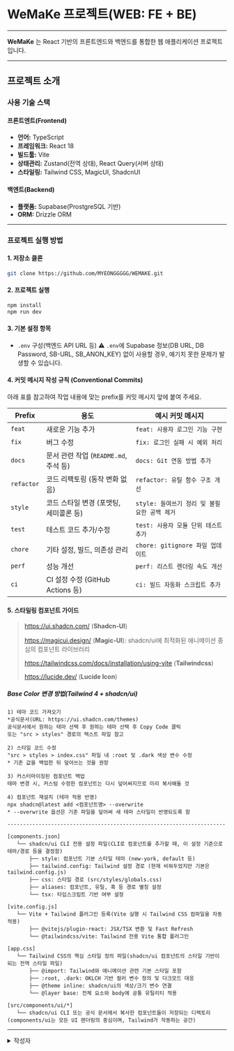 # WeMaKe 프로젝트(WEB: FE + BE)

---

**WeMaKe** 는 React 기반의 프론트엔드와 백엔드를 통합한 웹 애플리케이션 프로젝트입니다.

---

## 프로젝트 소개
### 사용 기술 스택
#### 프론트엔트(Frontend)
- **언어:** TypeScript
- **프레임워크:** React 18
- **빌드툴:** Vite
- **상태관리:** Zustand(전역 상태), React Query(서버 상태)
- **스타일링:** Tailwind CSS, MagicUI, ShadcnUI

#### 백엔트(Backend)
- **플랫폼:** Supabase(ProstgreSQL 기반)
- **ORM:** Drizzle ORM

---
### 프로젝트 실행 방법
#### 1. 저장소 클론
```bash
git clone https://github.com/MYEONGGGGG/WEMAKE.git
```

#### 2. 프로젝트 실행
```bash
npm install
npm run dev
```

#### 3. 기본 설정 항목
- `.env` 구성(백엔드 API URL 등)
  ⚠️ `.env`에 Supabase 정보(DB URL, DB Password, SB-URL, SB_ANON_KEY) 없이 사용할 경우, 예기치 못한 문제가 발생할 수 있습니다.

#### 4. 커밋 메시지 작성 규칙 (Conventional Commits)
아래 표를 참고하여 작업 내용에 맞는 prefix를 커밋 메시지 앞에 붙여 주세요.

| Prefix     | 용도                          | 예시 커밋 메시지 |
|------------|-------------------------------|------------------|
| `feat`     | 새로운 기능 추가              | `feat: 사용자 로그인 기능 구현` |
| `fix`      | 버그 수정                     | `fix: 로그인 실패 시 예외 처리` |
| `docs`     | 문서 관련 작업 (`README.md`, 주석 등) | `docs: Git 연동 방법 추가` |
| `refactor` | 코드 리팩토링 (동작 변화 없음) | `refactor: 유틸 함수 구조 개선` |
| `style`    | 코드 스타일 변경 (포맷팅, 세미콜론 등) | `style: 들여쓰기 정리 및 불필요한 공백 제거` |
| `test`     | 테스트 코드 추가/수정         | `test: 사용자 모듈 단위 테스트 추가` |
| `chore`    | 기타 설정, 빌드, 의존성 관리   | `chore: gitignore 파일 업데이트` |
| `perf`     | 성능 개선                     | `perf: 리스트 렌더링 속도 개선` |
| `ci`       | CI 설정 수정 (GitHub Actions 등) | `ci: 빌드 자동화 스크립트 추가` |

#### 5. 스타일링 컴포넌트 가이드
> https://ui.shadcn.com/ (**Shadcn-UI**)
>
> https://magicui.design/ (**Magic-UI**): shadcn/ui에 최적화된 애니메이션 중심의 컴포넌트 라이브러리
> 
> https://tailwindcss.com/docs/installation/using-vite (**Tailwindcss**)
>
> https://lucide.dev/ (**Lucide Icon**)

##### Base Color 변경 방법(Tailwind 4 + shadcn/ui)
```text
1) 테마 코드 가져오기
*공식문서(URL: https://ui.shadcn.com/themes)
공식문서에서 원하는 테마 선택 후 원하는 테마 선택 후 Copy Code 클릭
또는 "src > styles" 경로의 텍스트 파일 참고

2) 스타일 코드 수정
"src > styles > index.css" 파일 내 :root 및 .dark 색상 변수 수정
* 기존 값을 백업한 뒤 덮어쓰는 것을 권장

3) 커스터마이징된 컴포넌트 백업
테마 변경 시, 커스텀 수정한 컴포넌트는 다시 덮어써지므로 미리 복사해둘 것

4) 컴포넌트 재설치 (테마 적용 반영)
npx shadcn@latest add <컴포넌트명> --overwrite
* --overwrite 옵션은 기존 파일을 덮어써 새 테마 스타일이 반영되도록 함

----------------------------------------------------------------------

[components.json]
   └── shadcn/ui CLI 전용 설정 파일(CLI로 컴포넌트를 추가할 때, 이 설정 기준으로 테마/경로 등을 결정함)
       ├── style: 컴포넌트 기본 스타일 테마 (new-york, default 등)
       ├── tailwind.config: Tailwind 설정 경로 (현재 비워두었지만 기본은 tailwind.config.js)
       ├── css: 스타일 경로 (src/styles/globals.css)
       ├── aliases: 컴포넌트, 유틸, 훅 등 경로 별칭 설정
       └── tsx: 타입스크립트 기반 여부 설정
       
[vite.config.js]
   └── Vite + Tailwind 플러그인 등록(Vite 실행 시 Tailwind CSS 컴파일을 자동 적용)
       ├── @vitejs/plugin-react: JSX/TSX 변환 및 Fast Refresh
       └── @tailwindcss/vite: Tailwind 전용 Vite 통합 플러그인
       
[app.css]
   └── Tailwind CSS의 핵심 스타일 정의 파일(shadcn/ui 컴포넌트의 스타일 기반이 되는 전역 스타일 파일)
       ├── @import: Tailwind와 애니메이션 관련 기본 스타일 포함
       ├── :root, .dark: OKLCH 기반 컬러 변수 정의 및 다크모드 대응
       ├── @theme inline: shadcn/ui의 색상/크기 변수 연결
       └── @layer base: 전체 요소와 body에 공통 유틸리티 적용
       
[src/components/ui/*]
   └── shadcn/ui CLI 또는 공식 문서에서 복사한 컴포넌트들이 저장되는 디렉토리(components/ui는 모든 UI 렌더링의 중심이며, Tailwind가 작동하는 공간)
```

---
<details>
  <summary>작성자</summary>

- **소속:** (주)멘토아이티 연구전담팀
- **이름:** 최명은
- **이메일:** c_me95@mentorit.co.kr
</details>
